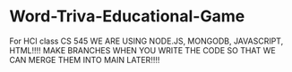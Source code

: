 # Word-Triva-Educational-Game
For HCI class CS 545
WE ARE USING NODE.JS, MONGODB, JAVASCRIPT, HTML!!!!
MAKE BRANCHES WHEN YOU WRITE THE CODE SO THAT WE CAN MERGE THEM INTO MAIN LATER!!!!

